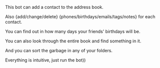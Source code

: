 This bot can add a contact to the address book.

Also {add/change/delete} {phones/birthdays/emails/tags/notes} for each contact.

You can find out in how many days your friends' birthdays will be.

You can also look through the entire book and find something in it.

And you can sort the garbage in any of your folders.

Everything is intuitive, just run the bot))
